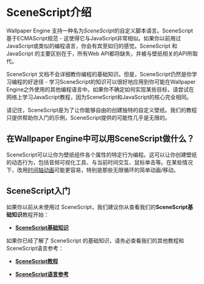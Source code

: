 # SceneScript介绍

Wallpaper Engine 支持一种名为*SceneScript*的自定义脚本语言。SceneScript基于ECMAScript规范 - 这使得它与JavaScript非常相似。如果你以前用过JavaScript或类似的编程语言，你会有宾至如归的感觉。SceneScript 和 JavaScript 的主要区别在于，所有Web API都将缺失，并被与壁纸相关的API所取代。

SceneScript 文档不会详细教你编程的基础知识。但是，SceneScript仍然是你学习编程的好途径 - 学习SceneScript的知识可以很好地应用到你可能在Wallpaper Engine之外使用的其他编程语言中。如果你不确定如何实现某些目标，请尝试在网络上学习JavaScript教程，因为SceneScript和JavaScript的核心完全相同。

请记住，SceneScript是为了让你能够自由的创建独特的自定义壁纸。我们的教程只提供帮助你入门的示例，SceneScript提供的可能性几乎是无限的。

## 在Wallpaper Engine中可以用SceneScript做什么？

SceneScript可以让你为壁纸组件各个属性的特定行为编程。这可以让你创建壁纸的动态行为，包括音频可视化工具、与当前时间交互、鼠标单击等。在某些情况下，改用[时间轴动画](/wallpaper-engine-docs/scene/timeline/introduction)可能更容易，特别是那些无限循环的简单动画/移动。

## SceneScript入门

如果你以前从未使用过 SceneScript，我们建议你从查看我们的**SceneScript基础知识**教程开始：

* [**SceneScript基础知识**](/wallpaper-engine-docs/scene/scenescript/tutorial/basics)

如果你已经了解了 SceneScript 的基础知识，请务必查看我们的其他教程和SceneScript语言参考：

* [**SceneScript教程**](/wallpaper-engine-docs/scene/scenescript/tutorials)

* [**SceneScript语言参考**](/wallpaper-engine-docs/scene/scenescript/reference)
